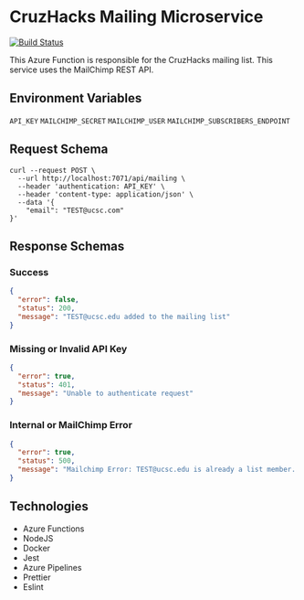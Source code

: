 # CruzHacks Mailing Microservice

[![Build Status](https://dev.azure.com/kyleobrien0535/CruzHacks%202020%20Website/_apis/build/status/mailing_service/CruzHacks.cruzhacks-mailing-microservice.CI?branchName=master)](https://dev.azure.com/kyleobrien0535/CruzHacks%202020%20Website/_build/latest?definitionId=12&branchName=master)

This Azure Function is responsible for the CruzHacks mailing list. This service uses the MailChimp REST API.

## Environment Variables

`API_KEY`
`MAILCHIMP_SECRET`
`MAILCHIMP_USER`
`MAILCHIMP_SUBSCRIBERS_ENDPOINT`

## Request Schema

```shell
curl --request POST \
  --url http://localhost:7071/api/mailing \
  --header 'authentication: API_KEY' \
  --header 'content-type: application/json' \
  --data '{
    "email": "TEST@ucsc.com"
}'
```

## Response Schemas

### Success

```json
{
  "error": false,
  "status": 200,
  "message": "TEST@ucsc.edu added to the mailing list"
}
```

### Missing or Invalid API Key

```json
{
  "error": true,
  "status": 401,
  "message": "Unable to authenticate request"
}
```

### Internal or MailChimp Error

```json
{
  "error": true,
  "status": 500,
  "message": "Mailchimp Error: TEST@ucsc.edu is already a list member. Use PUT to insert or update list members."
}
```

## Technologies

- Azure Functions
- NodeJS
- Docker
- Jest
- Azure Pipelines
- Prettier
- Eslint
